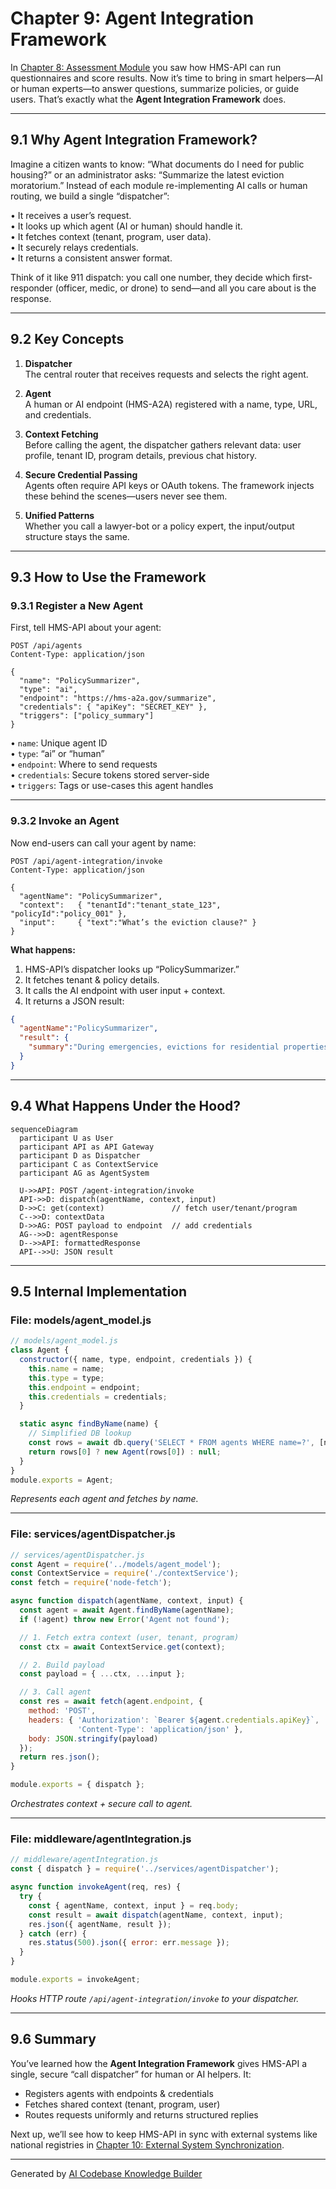 # Chapter 9: Agent Integration Framework

In [Chapter 8: Assessment Module](08_assessment_module_.md) you saw how HMS-API can run questionnaires and score results. Now it’s time to bring in smart helpers—AI or human experts—to answer questions, summarize policies, or guide users. That’s exactly what the **Agent Integration Framework** does.

---

## 9.1 Why Agent Integration Framework?

Imagine a citizen wants to know: “What documents do I need for public housing?” or an administrator asks: “Summarize the latest eviction moratorium.” Instead of each module re-implementing AI calls or human routing, we build a single “dispatcher”:

  • It receives a user’s request.  
  • It looks up which agent (AI or human) should handle it.  
  • It fetches context (tenant, program, user data).  
  • It securely relays credentials.  
  • It returns a consistent answer format.

Think of it like 911 dispatch: you call one number, they decide which first-responder (officer, medic, or drone) to send—and all you care about is the response.

---

## 9.2 Key Concepts

1. **Dispatcher**  
   The central router that receives requests and selects the right agent.

2. **Agent**  
   A human or AI endpoint (HMS-A2A) registered with a name, type, URL, and credentials.

3. **Context Fetching**  
   Before calling the agent, the dispatcher gathers relevant data: user profile, tenant ID, program details, previous chat history.

4. **Secure Credential Passing**  
   Agents often require API keys or OAuth tokens. The framework injects these behind the scenes—users never see them.

5. **Unified Patterns**  
   Whether you call a lawyer-bot or a policy expert, the input/output structure stays the same.

---

## 9.3 How to Use the Framework

### 9.3.1 Register a New Agent

First, tell HMS-API about your agent:

```http
POST /api/agents
Content-Type: application/json

{
  "name": "PolicySummarizer",
  "type": "ai",
  "endpoint": "https://hms-a2a.gov/summarize",
  "credentials": { "apiKey": "SECRET_KEY" },
  "triggers": ["policy_summary"]
}
```

• `name`: Unique agent ID  
• `type`: “ai” or “human”  
• `endpoint`: Where to send requests  
• `credentials`: Secure tokens stored server-side  
• `triggers`: Tags or use-cases this agent handles

---

### 9.3.2 Invoke an Agent

Now end-users can call your agent by name:

```http
POST /api/agent-integration/invoke
Content-Type: application/json

{
  "agentName": "PolicySummarizer",
  "context":   { "tenantId":"tenant_state_123", "policyId":"policy_001" },
  "input":     { "text":"What’s the eviction clause?" }
}
```

**What happens:**  
1. HMS-API’s dispatcher looks up “PolicySummarizer.”  
2. It fetches tenant & policy details.  
3. It calls the AI endpoint with user input + context.  
4. It returns a JSON result:

```json
{
  "agentName":"PolicySummarizer",
  "result": {
    "summary":"During emergencies, evictions for residential properties are paused..."
  }
}
```

---

## 9.4 What Happens Under the Hood?

```mermaid
sequenceDiagram
  participant U as User
  participant API as API Gateway
  participant D as Dispatcher
  participant C as ContextService
  participant AG as AgentSystem

  U->>API: POST /agent-integration/invoke
  API->>D: dispatch(agentName, context, input)
  D->>C: get(context)               // fetch user/tenant/program
  C-->>D: contextData
  D->>AG: POST payload to endpoint  // add credentials
  AG-->>D: agentResponse
  D-->>API: formattedResponse
  API-->>U: JSON result
```

---

## 9.5 Internal Implementation

### File: models/agent_model.js

```js
// models/agent_model.js
class Agent {
  constructor({ name, type, endpoint, credentials }) {
    this.name = name;
    this.type = type;
    this.endpoint = endpoint;
    this.credentials = credentials;
  }

  static async findByName(name) {
    // Simplified DB lookup
    const rows = await db.query('SELECT * FROM agents WHERE name=?', [name]);
    return rows[0] ? new Agent(rows[0]) : null;
  }
}
module.exports = Agent;
```
*Represents each agent and fetches by name.*

---

### File: services/agentDispatcher.js

```js
// services/agentDispatcher.js
const Agent = require('../models/agent_model');
const ContextService = require('./contextService');
const fetch = require('node-fetch');

async function dispatch(agentName, context, input) {
  const agent = await Agent.findByName(agentName);
  if (!agent) throw new Error('Agent not found');

  // 1. Fetch extra context (user, tenant, program)
  const ctx = await ContextService.get(context);

  // 2. Build payload
  const payload = { ...ctx, ...input };

  // 3. Call agent
  const res = await fetch(agent.endpoint, {
    method: 'POST',
    headers: { 'Authorization': `Bearer ${agent.credentials.apiKey}`,
               'Content-Type': 'application/json' },
    body: JSON.stringify(payload)
  });
  return res.json();
}

module.exports = { dispatch };
```
*Orchestrates context + secure call to agent.*

---

### File: middleware/agentIntegration.js

```js
// middleware/agentIntegration.js
const { dispatch } = require('../services/agentDispatcher');

async function invokeAgent(req, res) {
  try {
    const { agentName, context, input } = req.body;
    const result = await dispatch(agentName, context, input);
    res.json({ agentName, result });
  } catch (err) {
    res.status(500).json({ error: err.message });
  }
}

module.exports = invokeAgent;
```
*Hooks HTTP route `/api/agent-integration/invoke` to your dispatcher.*

---

## 9.6 Summary

You’ve learned how the **Agent Integration Framework** gives HMS-API a single, secure “call dispatcher” for human or AI helpers. It:

- Registers agents with endpoints & credentials  
- Fetches shared context (tenant, program, user)  
- Routes requests uniformly and returns structured replies  

Next up, we’ll see how to keep HMS-API in sync with external systems like national registries in [Chapter 10: External System Synchronization](10_external_system_synchronization_.md).

---

Generated by [AI Codebase Knowledge Builder](https://github.com/The-Pocket/Tutorial-Codebase-Knowledge)